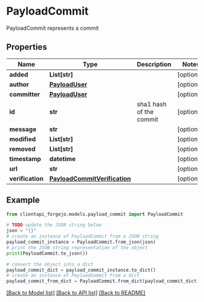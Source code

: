 # PayloadCommit

PayloadCommit represents a commit

## Properties

Name | Type | Description | Notes
------------ | ------------- | ------------- | -------------
**added** | **List[str]** |  | [optional] 
**author** | [**PayloadUser**](PayloadUser.md) |  | [optional] 
**committer** | [**PayloadUser**](PayloadUser.md) |  | [optional] 
**id** | **str** | sha1 hash of the commit | [optional] 
**message** | **str** |  | [optional] 
**modified** | **List[str]** |  | [optional] 
**removed** | **List[str]** |  | [optional] 
**timestamp** | **datetime** |  | [optional] 
**url** | **str** |  | [optional] 
**verification** | [**PayloadCommitVerification**](PayloadCommitVerification.md) |  | [optional] 

## Example

```python
from clientapi_forgejo.models.payload_commit import PayloadCommit

# TODO update the JSON string below
json = "{}"
# create an instance of PayloadCommit from a JSON string
payload_commit_instance = PayloadCommit.from_json(json)
# print the JSON string representation of the object
print(PayloadCommit.to_json())

# convert the object into a dict
payload_commit_dict = payload_commit_instance.to_dict()
# create an instance of PayloadCommit from a dict
payload_commit_from_dict = PayloadCommit.from_dict(payload_commit_dict)
```
[[Back to Model list]](../README.md#documentation-for-models) [[Back to API list]](../README.md#documentation-for-api-endpoints) [[Back to README]](../README.md)


